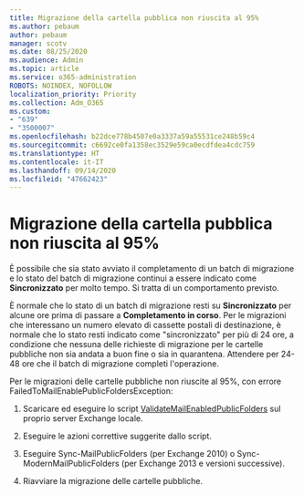 ```yaml
---
title: Migrazione della cartella pubblica non riuscita al 95%
ms.author: pebaum
author: pebaum
manager: scotv
ms.date: 08/25/2020
ms.audience: Admin
ms.topic: article
ms.service: o365-administration
ROBOTS: NOINDEX, NOFOLLOW
localization_priority: Priority
ms.collection: Adm_O365
ms.custom:
- "639"
- "3500007"
ms.openlocfilehash: b22dce778b4507e0a3337a59a55531ce248b59c4
ms.sourcegitcommit: c6692ce0fa1358ec3529e59ca0ecdfdea4cdc759
ms.translationtype: HT
ms.contentlocale: it-IT
ms.lasthandoff: 09/14/2020
ms.locfileid: "47662423"
---
```

# <a name="public-folder-migration-fails-at-95"></a>Migrazione della cartella pubblica non riuscita al 95%

È possibile che sia stato avviato il completamento di un batch di migrazione e lo stato del batch di migrazione continui a essere indicato come **Sincronizzato** per molto tempo. Si tratta di un comportamento previsto.

È normale che lo stato di un batch di migrazione resti su **Sincronizzato** per alcune ore prima di passare a **Completamento in corso**. Per le migrazioni che interessano un numero elevato di cassette postali di destinazione, è normale che lo stato resti indicato come "sincronizzato" per più di 24 ore, a condizione che nessuna delle richieste di migrazione per le cartelle pubbliche non sia andata a buon fine o sia in quarantena. Attendere per 24-48 ore che il batch di migrazione completi l'operazione.

Per le migrazioni delle cartelle pubbliche non riuscite al 95%, con errore FailedToMailEnablePublicFoldersException:

1. Scaricare ed eseguire lo script [ValidateMailEnabledPublicFolders](https://aka.ms/ValidateMEPF) sul proprio server Exchange locale.

2. Eseguire le azioni correttive suggerite dallo script.

3. Eseguire Sync-MailPublicFolders (per Exchange 2010) o Sync-ModernMailPublicFolders (per Exchange 2013 e versioni successive).

4. Riavviare la migrazione delle cartelle pubbliche.
